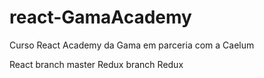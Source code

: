 # react-GamaAcademy
Curso React Academy da Gama em parceria com a Caelum


React branch master
Redux branch Redux
